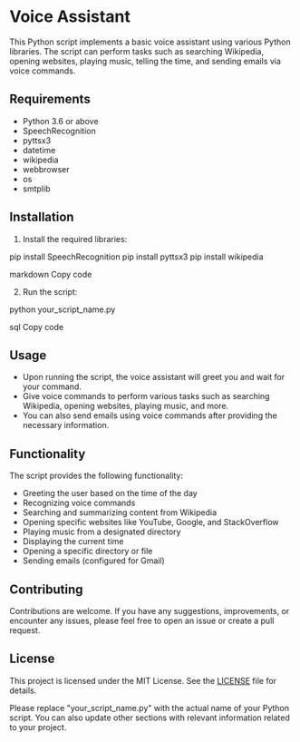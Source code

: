 # Voice Assistant

This Python script implements a basic voice assistant using various Python libraries. The script can perform tasks such as searching Wikipedia, opening websites, playing music, telling the time, and sending emails via voice commands.

## Requirements

- Python 3.6 or above
- SpeechRecognition
- pyttsx3
- datetime
- wikipedia
- webbrowser
- os
- smtplib

## Installation

1. Install the required libraries:

pip install SpeechRecognition
pip install pyttsx3
pip install wikipedia

markdown
Copy code

2. Run the script:

python your_script_name.py

sql
Copy code

## Usage

- Upon running the script, the voice assistant will greet you and wait for your command.
- Give voice commands to perform various tasks such as searching Wikipedia, opening websites, playing music, and more.
- You can also send emails using voice commands after providing the necessary information.

## Functionality

The script provides the following functionality:

- Greeting the user based on the time of the day
- Recognizing voice commands
- Searching and summarizing content from Wikipedia
- Opening specific websites like YouTube, Google, and StackOverflow
- Playing music from a designated directory
- Displaying the current time
- Opening a specific directory or file
- Sending emails (configured for Gmail)

## Contributing

Contributions are welcome. If you have any suggestions, improvements, or encounter any issues, please feel free to open an issue or create a pull request.

## License

This project is licensed under the MIT License. See the [LICENSE](LICENSE) file for details.

Please replace "your_script_name.py" with the actual name of your Python script. You can also update other sections with relevant information related to your project.